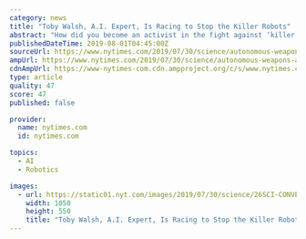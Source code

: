 ```yaml
---
category: news
title: "Toby Walsh, A.I. Expert, Is Racing to Stop the Killer Robots"
abstract: "How did you become an activist in the fight against ‘killer robots’? It happened incrementally, beginning around 2013. I had been doing a lot of reading about robotic weaponry. I realized how few of my artificial intelligence colleagues were thinking ..."
publishedDateTime: 2019-08-01T04:45:00Z
sourceUrl: https://www.nytimes.com/2019/07/30/science/autonomous-weapons-artificial-intelligence.html
ampUrl: https://www.nytimes.com/2019/07/30/science/autonomous-weapons-artificial-intelligence.amp.html
cdnAmpUrl: https://www-nytimes-com.cdn.ampproject.org/c/s/www.nytimes.com/2019/07/30/science/autonomous-weapons-artificial-intelligence.amp.html
type: article
quality: 47
score: 47
published: false

provider:
  name: nytimes.com
  id: nytimes.com

topics:
  - AI
  - Robotics

images:
  - url: https://static01.nyt.com/images/2019/07/30/science/26SCI-CONVERSATION1/26SCI-CONVERSATION1-facebookJumbo.jpg
    width: 1050
    height: 550
    title: "Toby Walsh, A.I. Expert, Is Racing to Stop the Killer Robots"
---
```

